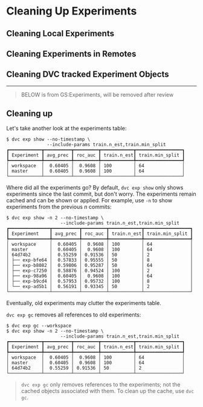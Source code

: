 # Cleaning Up Experiments

## Cleaning Local Experiments

## Cleaning Experiments in Remotes

## Cleaning DVC tracked Experiment Objects

---

> BELOW is from GS:Experiments, will be removed after review

## Cleaning up

Let's take another look at the experiments table:

```dvc
$ dvc exp show --no-timestamp \
               --include-params train.n_est,train.min_split
┏━━━━━━━━━━━━┳━━━━━━━━━━┳━━━━━━━━━┳━━━━━━━━━━━━┳━━━━━━━━━━━━━━━━━┓
┃ Experiment ┃ avg_prec ┃ roc_auc ┃ train.n_est┃ train.min_split ┃
┡━━━━━━━━━━━━╇━━━━━━━━━━╇━━━━━━━━━╇━━━━━━━━━━━━╇━━━━━━━━━━━━━━━━━┩
│ workspace  │  0.60405 │  0.9608 │ 100        │ 64              │
│ master     │  0.60405 │  0.9608 │ 100        │ 64              │
└────────────┴──────────┴─────────┴────────────┴─────────────────┘
```

Where did all the experiments go? By default, `dvc exp show` only shows
experiments since the last commit, but don't worry. The experiments remain
<abbr>cached</abbr> and can be shown or applied. For example, use `-n` to show
experiments from the previous _n_ commits:

```dvc
$ dvc exp show -n 2 --no-timestamp \
                    --include-params train.n_est,train.min_split
┏━━━━━━━━━━━━━━━┳━━━━━━━━━━┳━━━━━━━━━┳━━━━━━━━━━━━┳━━━━━━━━━━━━━━━━━┓
┃ Experiment    ┃ avg_prec ┃ roc_auc ┃ train.n_est┃ train.min_split ┃
┡━━━━━━━━━━━━━━━╇━━━━━━━━━━╇━━━━━━━━━╇━━━━━━━━━━━━╇━━━━━━━━━━━━━━━━━┩
│ workspace     │  0.60405 │  0.9608 │ 100        │ 64              │
│ master        │  0.60405 │  0.9608 │ 100        │ 64              │
│ 64d74b2       │  0.55259 │ 0.91536 │ 50         │ 2               │
│ ├── exp-bfe64 │  0.57833 │ 0.95555 │ 50         │ 8               │
│ ├── exp-b8082 │  0.59806 │ 0.95287 │ 50         │ 64              │
│ ├── exp-c7250 │  0.58876 │ 0.94524 │ 100        │ 2               │
│ ├── exp-98a96 │  0.60405 │  0.9608 │ 100        │ 64              │
│ ├── exp-b9cd4 │  0.57953 │ 0.95732 │ 100        │ 8               │
│ └── exp-ad5b1 │  0.56191 │ 0.93345 │ 50         │ 2               │
└───────────────┴──────────┴─────────┴────────────┴─────────────────┘
```

Eventually, old experiments may clutter the experiments table.

`dvc exp gc` removes all references to old experiments:

```dvc
$ dvc exp gc --workspace
$ dvc exp show -n 2 --no-timestamp \
                    --include-params train.n_est,train.min_split
┏━━━━━━━━━━━━┳━━━━━━━━━━┳━━━━━━━━━┳━━━━━━━━━━━━┳━━━━━━━━━━━━━━━━━┓
┃ Experiment ┃ avg_prec ┃ roc_auc ┃ train.n_est┃ train.min_split ┃
┡━━━━━━━━━━━━╇━━━━━━━━━━╇━━━━━━━━━╇━━━━━━━━━━━━╇━━━━━━━━━━━━━━━━━┩
│ workspace  │  0.60405 │  0.9608 │ 100        │ 64              │
│ master     │  0.60405 │  0.9608 │ 100        │ 64              │
│ 64d74b2    │  0.55259 │ 0.91536 │ 50         │ 2               │
└────────────┴──────────┴─────────┴────────────┴─────────────────┘
```

> `dvc exp gc` only removes references to the experiments; not the cached
> objects associated with them. To clean up the <abbr>cache</abbr>, use
> `dvc gc`.
